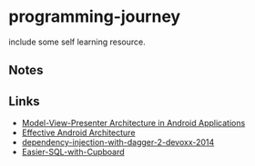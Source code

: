 # programming-journey

include some self learning resource.

## Notes
## Links
* [Model-View-Presenter Architecture in Android Applications](http://macoscope.com/blog/model-view-presenter-architecture-in-android-applications/)
* [Effective Android Architecture
](https://realm.io/news/360andev-richa-khandelwal-effective-android-architecture-patterns-java/)
* [dependency-injection-with-dagger-2-devoxx-2014](https://speakerdeck.com/jakewharton/dependency-injection-with-dagger-2-devoxx-2014)
* [Easier-SQL-with-Cupboard](https://guides.codepath.com/android/Easier-SQL-with-Cupboard)
